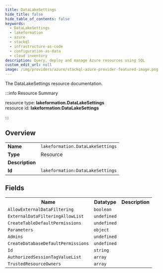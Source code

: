 ```yaml
---
title: DataLakeSettings
hide_title: false
hide_table_of_contents: false
keywords:
  - DataLakeSettings
  - lakeformation
  - azure
  - stackql
  - infrastructure-as-code
  - configuration-as-data
  - cloud inventory
description: Query, deploy and manage Azure resources using SQL
custom_edit_url: null
image: /img/providers/azure/stackql-azure-provider-featured-image.png
---
```

The DataLakeSettings resource documentation.

:::info Resource Summary

<div class="row">
<div class="providerDocColumn">
<span>resource type:&nbsp;<b>lakeformation.DataLakeSettings</b></span><br />
<span>resource id:&nbsp;<b>lakeformation:DataLakeSettings</b></span><br />
</div>
</div>

:::

## Overview
<table><tbody>
<tr><td><b>Name</b></td><td><code>lakeformation.DataLakeSettings</code></td></tr>
<tr><td><b>Type</b></td><td>Resource</td></tr>
<tr><td><b>Description</b></td><td></td></tr>
<tr><td><b>Id</b></td><td><code>lakeformation:DataLakeSettings</code></td></tr>
</tbody></table>

## Fields
<table><tbody>
<tr><th>Name</th><th>Datatype</th><th>Description</th></tr>
<tr><td><code>AllowExternalDataFiltering</code></td><td><code>boolean</code></td><td></td></tr><tr><td><code>ExternalDataFilteringAllowList</code></td><td><code>undefined</code></td><td></td></tr><tr><td><code>CreateTableDefaultPermissions</code></td><td><code>undefined</code></td><td></td></tr><tr><td><code>Parameters</code></td><td><code>object</code></td><td></td></tr><tr><td><code>Admins</code></td><td><code>undefined</code></td><td></td></tr><tr><td><code>CreateDatabaseDefaultPermissions</code></td><td><code>undefined</code></td><td></td></tr><tr><td><code>Id</code></td><td><code>string</code></td><td></td></tr><tr><td><code>AuthorizedSessionTagValueList</code></td><td><code>array</code></td><td></td></tr><tr><td><code>TrustedResourceOwners</code></td><td><code>array</code></td><td></td></tr>
</tbody></table>